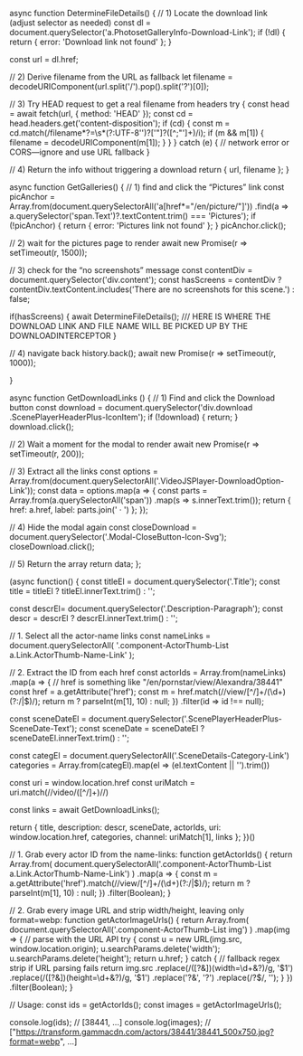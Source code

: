 ﻿
async function DetermineFileDetails() {
  // 1) Locate the download link (adjust selector as needed)
  const dl = document.querySelector('a.PhotosetGalleryInfo-Download-Link');
  if (!dl) {
    return { error: 'Download link not found' };
  }
  
  const url = dl.href;
  
  // 2) Derive filename from the URL as fallback
  let filename = decodeURIComponent(url.split('/').pop().split('?')[0]);
  
  // 3) Try HEAD request to get a real filename from headers
  try {
    const head = await fetch(url, { method: 'HEAD' });
    const cd = head.headers.get('content-disposition');
    if (cd) {
      const m = cd.match(/filename\*?=\s*(?:UTF-8'')?['"]?([^;"']+)/i);
      if (m && m[1]) {
        filename = decodeURIComponent(m[1]);
      }
    }
  } catch (e) {
    // network error or CORS—ignore and use URL fallback
  }
  
  // 4) Return the info without triggering a download
  return { url, filename };
}

async function GetGalleries() {
  // 1) find and click the “Pictures” link
  const picAnchor = Array.from(document.querySelectorAll('a[href*="/en/picture/"]'))
    .find(a => a.querySelector('span.Text')?.textContent.trim() === 'Pictures');
  if (!picAnchor) {
    return { error: 'Pictures link not found' };
  }
  picAnchor.click();

  // 2) wait for the pictures page to render
  await new Promise(r => setTimeout(r, 1500));

  // 3) check for the “no screenshots” message
  const contentDiv = document.querySelector('div.content');
  const hasScreens = contentDiv
    ? contentDiv.textContent.includes('There are no screenshots for this scene.')
    : false;

  if(hasScreens) {
    await DetermineFileDetails();
    /// HERE IS WHERE THE DOWNLOAD LINK AND FILE NAME WILL BE PICKED UP BY THE DOWNLOADINTERCEPTOR
  }

  // 4) navigate back
  history.back();
  await new Promise(r => setTimeout(r, 1000));

  
}


async function GetDownloadLinks () {
  // 1) Find and click the Download button
  const download = document.querySelector('div.download .ScenePlayerHeaderPlus-IconItem');
  if (!download) {
    return;
  }
  download.click();

  // 2) Wait a moment for the modal to render
  await new Promise(r => setTimeout(r, 200));

  // 3) Extract all the links
  const options = Array.from(document.querySelectorAll('.VideoJSPlayer-DownloadOption-Link'));
  const data = options.map(a => {
    const parts = Array.from(a.querySelectorAll('span'))
                       .map(s => s.innerText.trim());
    return {
      href:   a.href,
      label:  parts.join(' · ')
    };
  });

  // 4) Hide the modal again
  const closeDownload = document.querySelector('.Modal-CloseButton-Icon-Svg');
  closeDownload.click();

  // 5) Return the array
  return data;
};

(async function() {
  const titleEl = document.querySelector('.Title');
  const title = titleEl
    ? titleEl.innerText.trim()
    : '';

  const descrEl= document.querySelector('.Description-Paragraph');
  const descr = descrEl
    ? descrEl.innerText.trim()
    : '';

  // 1. Select all the actor-name links
  const nameLinks = document.querySelectorAll(
    '.component-ActorThumb-List a.Link.ActorThumb-Name-Link'
  );

  // 2. Extract the ID from each href
  const actorIds = Array.from(nameLinks)
    .map(a => {
      // href is something like "/en/pornstar/view/Alexandra/38441"
      const href = a.getAttribute('href');
      const m = href.match(/\/view\/[^\/]+\/(\d+)(?:\/|$)/);
      return m ? parseInt(m[1], 10) : null;
    })
    .filter(id => id !== null);

  const sceneDateEl = document.querySelector('.ScenePlayerHeaderPlus-SceneDate-Text');
  const sceneDate = sceneDateEl
    ? sceneDateEl.innerText.trim()
    : '';

  const categEl = document.querySelectorAll('.SceneDetails-Category-Link')
  categories = Array.from(categEl).map(el => (el.textContent || '').trim())

  const uri = window.location.href
  const uriMatch = uri.match(/\/video\/([^\/]+)\//)

  const links = await GetDownloadLinks();

  return {
    title,
    description: descr,
    sceneDate,
    actorIds,
    uri: window.location.href,
    categories,
    channel: uriMatch[1],
    links
  };
})()





































// 1. Grab every actor ID from the name-links:
function getActorIds() {
  return Array.from(
    document.querySelectorAll('.component-ActorThumb-List a.Link.ActorThumb-Name-Link')
  )
  .map(a => {
    const m = a.getAttribute('href').match(/\/view\/[^\/]+\/(\d+)(?:\/|$)/);
    return m ? parseInt(m[1], 10) : null;
  })
  .filter(Boolean);
}

// 2. Grab every image URL and strip width/height, leaving only format=webp:
function getActorImageUrls() {
  return Array.from(
    document.querySelectorAll('.component-ActorThumb-List img')
  )
  .map(img => {
    // parse with the URL API
    try {
      const u = new URL(img.src, window.location.origin);
      u.searchParams.delete('width');
      u.searchParams.delete('height');
      return u.href;
    } catch {
      // fallback regex strip if URL parsing fails
      return img.src
        .replace(/([?&])(width=\d+&?)/g, '$1')
        .replace(/([?&])(height=\d+&?)/g, '$1')
        .replace('?&', '?')
        .replace(/\?$/, '');
    }
  })
  .filter(Boolean);
}

// Usage:
const ids    = getActorIds();
const images = getActorImageUrls();

console.log(ids);    // [38441, …]
console.log(images); // ["https://transform.gammacdn.com/actors/38441/38441_500x750.jpg?format=webp", …]



